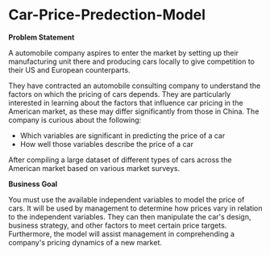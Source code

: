# Car-Price-Predection-Model


**Problem Statement**


A automobile company aspires to enter the market by setting up their manufacturing unit there and producing cars locally to give competition to their US and European counterparts.

They have contracted an automobile consulting company to understand the factors on which the pricing of cars depends. They are particularly interested in learning about the factors that influence car pricing in the American market, as these may differ significantly from those in China. The company is curious about the following:
- Which variables are significant in predicting the price of a car
- How well those variables describe the price of a car

After compiling a large dataset of different types of cars across the American market based on various market surveys.

**Business Goal**



You must use the available independent variables to model the price of cars. It will be used by management to determine how prices vary in relation to the independent variables. They can then manipulate the car's design, business strategy, and other factors to meet certain price targets. Furthermore, the model will assist management in comprehending a company's pricing dynamics of a new market.
